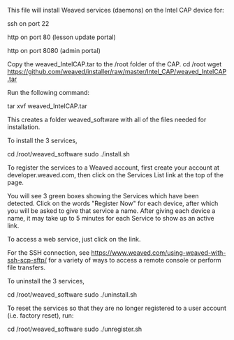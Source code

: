 This file will install Weaved services (daemons) on the Intel CAP device for:

ssh on port 22

http on port 80 (lesson update portal)

http on port 8080 (admin portal)

Copy the weaved_IntelCAP.tar to the /root folder of the CAP.
cd /root
wget https://github.com/weaved/installer/raw/master/Intel_CAP/weaved_IntelCAP.tar

Run the following command:

tar xvf weaved_IntelCAP.tar

This creates a folder weaved_software with all of the files needed for installation.

To install the 3 services,

cd /root/weaved_software
sudo ./install.sh

To register the services to a Weaved account, first create your account at developer.weaved.com, then click on the Services 
List link at the top of the page.

You will see 3 green boxes showing the Services which have been detected.
Click on the words "Register Now" for each device, after which you will be asked to give that service a name.
After giving each device a name, it may take up to 5 minutes for each Service to show as an active link.

To access a web service, just click on the link.

For the SSH connection, see https://www.weaved.com/using-weaved-with-ssh-scp-sftp/ for a variety of ways to access a remote 
console or perform file transfers.

To uninstall the 3 services,

cd /root/weaved_software
sudo ./uninstall.sh

To reset the services so that they are no longer registered to a user account (i.e. factory reset), run:

cd /root/weaved_software
sudo ./unregister.sh
